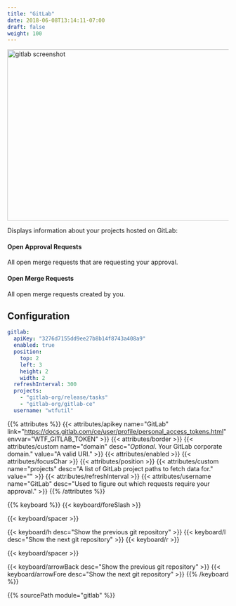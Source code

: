 ```yaml
---
title: "GitLab"
date: 2018-06-08T13:14:11-07:00
draft: false
weight: 100
---
```


<img class="screenshot" src="/imgs/modules/gitlab.png" width="640" height="390" alt="gitlab screenshot" />

Displays information about your projects hosted on GitLab:

#### Open Approval Requests

All open merge requests that are requesting your approval.

#### Open Merge Requests

All open merge requests created by you.

## Configuration

```yaml
gitlab:
  apiKey: "3276d7155dd9ee27b8b14f8743a408a9"
  enabled: true
  position:
    top: 2
    left: 3
    height: 2
    width: 2
  refreshInterval: 300
  projects:
    - "gitlab-org/release/tasks"
    - "gitlab-org/gitlab-ce"
  username: "wtfutil"
```

{{% attributes %}}
  {{< attributes/apikey name="GitLab" link="https://docs.gitlab.com/ce/user/profile/personal_access_tokens.html" envvar="WTF_GITLAB_TOKEN" >}}
  {{< attributes/border >}}
  {{< attributes/custom name="domain" desc="_Optional_. Your GitLab corporate domain." value="A valid URI." >}}
  {{< attributes/enabled >}}
  {{< attributes/focusChar >}}
  {{< attributes/position >}}
  {{< attributes/custom name="projects" desc="A list of GitLab project paths to fetch data for." value="" >}}
  {{< attributes/refreshInterval >}}
  {{< attributes/username name="GitLab" desc="Used to figure out which requests require your approval." >}}
{{% /attributes %}}

{{% keyboard %}}
  {{< keyboard/foreSlash >}}

  {{< keyboard/spacer >}}

  {{< keyboard/h desc="Show the previous git repository" >}}
  {{< keyboard/l desc="Show the next git repository" >}}
  {{< keyboard/r >}}

  {{< keyboard/spacer >}}

  {{< keyboard/arrowBack desc="Show the previous git repository" >}}
  {{< keyboard/arrowFore desc="Show the next git repository" >}}
{{% /keyboard %}}

{{% sourcePath module="gitlab" %}}